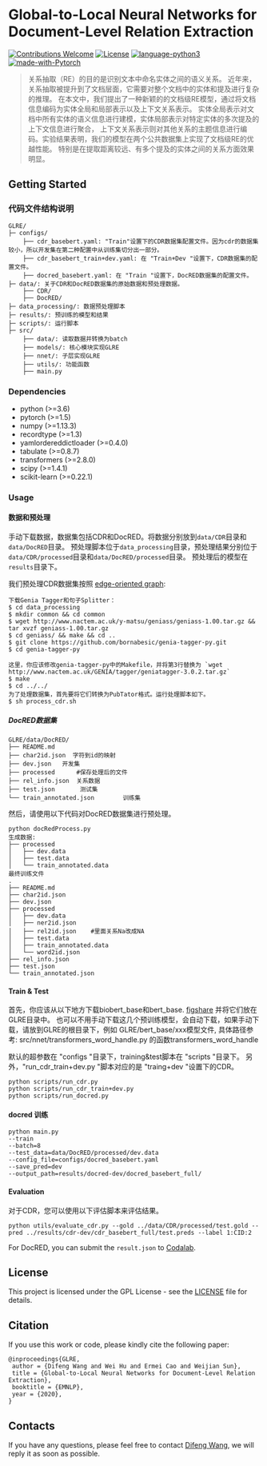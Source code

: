 # Global-to-Local Neural Networks for Document-Level Relation Extraction
[![Contributions Welcome](https://img.shields.io/badge/Contributions-Welcome-brightgreen.svg?style=flat-square)](https://github.com/nju-websoft/GLRE/issues)
[![License](https://img.shields.io/badge/License-GPL-lightgrey.svg?style=flat-square)](https://github.com/nju-websoft/GLRE/blob/master/LICENSE)
[![language-python3](https://img.shields.io/badge/Language-Python3-blue.svg?style=flat-square)](https://www.python.org/)
[![made-with-Pytorch](https://img.shields.io/badge/Made%20with-Pytorch-orange.svg?style=flat-square)](https://pytorch.org/)

>关系抽取（RE）的目的是识别文本中命名实体之间的语义关系。
>近年来，关系抽取被提升到了文档层面，它需要对整个文档中的实体和提及进行复杂的推理。
>在本文中，我们提出了一种新颖的的文档级RE模型，通过将文档信息编码为实体全局和局部表示以及上下文关系表示。
>实体全局表示对文档中所有实体的语义信息进行建模，实体局部表示对特定实体的多次提及的上下文信息进行聚合，
>上下文关系表示则对其他关系的主题信息进行编码。实验结果表明，我们的模型在两个公共数据集上实现了文档级RE的优越性能。
>特别是在提取距离较远、有多个提及的实体之间的关系方面效果明显。

## Getting Started

### 代码文件结构说明
```
GLRE/
├─ configs/
    ├── cdr_basebert.yaml: "Train"设置下的CDR数据集配置文件。因为cdr的数据集较小，所以开发集在第二种配置中从训练集切分出一部分。
    ├── cdr_basebert_train+dev.yaml: 在 "Train+Dev "设置下，CDR数据集的配置文件。
    ├── docred_basebert.yaml: 在 "Train "设置下，DocRED数据集的配置文件。
├─ data/: 关于CDR和DocRED数据集的原始数据和预处理数据。
    ├── CDR/
    ├── DocRED/
├─ data_processing/: 数据预处理脚本
├─ results/: 预训练的模型和结果
├─ scripts/: 运行脚本
├─ src/
    ├── data/: 读取数据并转换为batch
    ├── models/: 核心模块实现GLRE 
    ├── nnet/: 子层实现GLRE
    ├── utils/: 功能函数
    ├── main.py
```

### Dependencies
  - python (>=3.6)
  - pytorch (>=1.5)
  - numpy (>=1.13.3)
  - recordtype (>=1.3)
  - yamlordereddictloader (>=0.4.0)
  - tabulate (>=0.8.7)
  - transformers (>=2.8.0)
  - scipy (>=1.4.1)
  - scikit-learn (>=0.22.1)

### Usage
#### 数据和预处理
手动下载数据，数据集包括CDR和DocRED。将数据分别放到`data/CDR`目录和`data/DocRED`目录。
预处理脚本位于`data_processing`目录，预处理结果分别位于`data/CDR/processed`目录和`data/DocRED/processed`目录。
预处理后的模型在`results`目录下。

我们预处理CDR数据集按照 [edge-oriented graph](https://github.com/fenchri/edge-oriented-graph):

    下载Genia Tagger和句子Splitter： 
    $ cd data_processing
    $ mkdir common && cd common
    $ wget http://www.nactem.ac.uk/y-matsu/geniass/geniass-1.00.tar.gz && tar xvzf geniass-1.00.tar.gz
    $ cd geniass/ && make && cd ..
    $ git clone https://github.com/bornabesic/genia-tagger-py.git
    $ cd genia-tagger-py 
    
    这里，你应该修改genia-tagger-py中的Makefile，并将第3行替换为 `wget http://www.nactem.ac.uk/GENIA/tagger/geniatagger-3.0.2.tar.gz`
    $ make
    $ cd ../../
    为了处理数据集，首先要将它们转换为PubTator格式。运行处理脚本如下。
    $ sh process_cdr.sh

##### DocRED数据集
```buildoutcfg
GLRE/data/DocRED/
├── README.md
├── char2id.json  字符到id的映射
├── dev.json   开发集
├── processed      #保存处理后的文件
├── rel_info.json  关系数据
├── test.json       测试集
└── train_annotated.json        训练集
```
然后，请使用以下代码对DocRED数据集进行预处理。  
```buildoutcfg
python docRedProcess.py
生成数据:
├── processed
│   ├── dev.data
│   ├── test.data
│   └── train_annotated.data
最终训练文件
.
├── README.md
├── char2id.json
├── dev.json
├── processed
│   ├── dev.data
│   ├── ner2id.json
│   ├── rel2id.json    #里面关系Na改成NA
│   ├── test.data
│   ├── train_annotated.data
│   └── word2id.json
├── rel_info.json
├── test.json
└── train_annotated.json
```
    
#### Train & Test
首先，你应该从以下地方下载biobert_base和bert_base. [figshare](https://doi.org/10.6084/m9.figshare.12967169) 并将它们放在GLRE目录中。
也可以不用手动下载这几个预训练模型，会自动下载，如果手动下载，请放到GLRE的根目录下，例如 GLRE/bert_base/xxx模型文件, 具体路径参考: src/nnet/transformers_word_handle.py 的函数transformers_word_handle

默认的超参数在 "configs "目录下，training&test脚本在 "scripts "目录下。
另外，"run_cdr_train+dev.py "脚本对应的是 "traing+dev "设置下的CDR。

    python scripts/run_cdr.py
    python scripts/run_cdr_train+dev.py
    python scripts/run_docred.py

#### docred 训练
```buildoutcfg
python main.py
--train
--batch=8
--test_data=data/DocRED/processed/dev.data
--config_file=configs/docred_basebert.yaml
--save_pred=dev
--output_path=results/docred-dev/docred_basebert_full/
```


#### Evaluation
对于CDR，您可以使用以下评估脚本来评估结果。

    python utils/evaluate_cdr.py --gold ../data/CDR/processed/test.gold --pred ../results/cdr-dev/cdr_basebert_full/test.preds --label 1:CID:2

For DocRED, you can submit the `result.json` to [Codalab](https://competitions.codalab.org/competitions/20717).

## License

This project is licensed under the GPL License - see the [LICENSE](https://github.com/nju-websoft/GLRE/blob/master/LICENSE) file for details.


## Citation

If you use this work or code, please kindly cite the following paper:

```
@inproceedings{GLRE,
 author = {Difeng Wang and Wei Hu and Ermei Cao and Weijian Sun},
 title = {Global-to-Local Neural Networks for Document-Level Relation Extraction},
 booktitle = {EMNLP},
 year = {2020},
}
```

## Contacts

If you have any questions, please feel free to contact [Difeng Wang](mailto:dfwang.nju@gmail.com), we will reply it as soon as possible.

